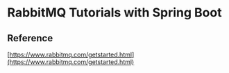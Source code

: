 # RabbitMQ Tutorials with Spring Boot

## Reference

[https://www.rabbitmq.com/getstarted.html](https://www.rabbitmq.com/getstarted.html)

